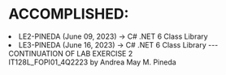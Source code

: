 ﻿# ACCOMPLISHED:
 <li>LE2-PINEDA (June 09, 2023) -> C# .NET 6 Class Library</li>
 <li>LE3-PINEDA (June 16, 2023) -> C# .NET 6 Class Library --- CONTINUATION OF LAB EXERCISE 2</li>
 IT128L_FOPI01_4Q2223
 by Andrea May M. Pineda
